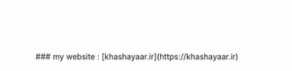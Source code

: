 <font style="color:white">
# :wave: Hollo everybody
### I am khashayar , an engineering student at  Tehran Kharazmi University , a web and web application developer
#### My skills : 
#### 🟠 html 
#### 🔵 css ( bootstrap )
#### 🟢 c# 
#### 🟣 php ( php-oop , php-mvc , wordpress ) 
#### 🟠 javascript & Jquery 
#### 🔵 python  
</font>
### my website : [khashayaar.ir](https://khashayaar.ir)
